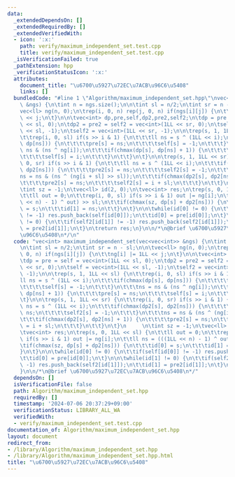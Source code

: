 ```yaml
---
data:
  _extendedDependsOn: []
  _extendedRequiredBy: []
  _extendedVerifiedWith:
  - icon: ':x:'
    path: verify/maximum_independent_set.test.cpp
    title: verify/maximum_independent_set.test.cpp
  _isVerificationFailed: true
  _pathExtension: hpp
  _verificationStatusIcon: ':x:'
  attributes:
    document_title: "\u6700\u5927\u72EC\u7ACB\u96C6\u5408"
    links: []
  bundledCode: "#line 1 \"Algorithm/maximum_independent_set.hpp\"\nvec<int> maximum_independent_set(vec<vec<int>>\
    \ &ngs) {\n\tint n = ngs.size();\n\n\tint sl = n/2;\n\tint sr = n - sl;\n\n\t\
    vec<ll> ng(n, 0);\n\trep(i, 0, n) rep(j, 0, n) if(ngs[i][j]) {\n\t\tng[i] |= 1LL\
    \ << j;\n\t}\n\n\tvec<int> dp,pre,self,dp2,pre2,self2;\n\tdp = pre = self = vec<int>(1LL\
    \ << sl, 0);\n\tdp2 = pre2 = self2 = vec<int>(1LL << sr, 0);\n\tself = vec<int>(1LL\
    \ << sl, -1);\n\tself2 = vec<int>(1LL << sr, -1);\n\n\trep(s, 1, 1LL << sl) {\n\
    \t\trep(i, 0, sl) if(s >> i & 1) {\n\t\t\tll ns = s ^ (1LL << i);\n\t\t\tif(chmax(dp[s],\
    \ dp[ns])) {\n\t\t\t\tpre[s] = ns;\n\t\t\t\tself[s] = -1;\n\t\t\t}\n\t\t\tns =\
    \ ns & (ns ^ ng[i]);\n\t\t\tif(chmax(dp[s], dp[ns] + 1)) {\n\t\t\t\tpre[s] = ns;\n\
    \t\t\t\tself[s] = i;\n\t\t\t}\n\t\t}\n\t}\n\n\trep(s, 1, 1LL << sr) {\n\t\trep(i,\
    \ 0, sr) if(s >> i & 1) {\n\t\t\tll ns = s ^ (1LL << i);\n\t\t\tif(chmax(dp2[s],\
    \ dp2[ns])) {\n\t\t\t\tpre2[s] = ns;\n\t\t\t\tself2[s] = -1;\n\t\t\t}\n\t\t\t\
    ns = ns & (ns ^ (ng[i + sl] >> sl));\n\t\t\tif(chmax(dp2[s], dp2[ns] + 1)) {\n\
    \t\t\t\tpre2[s] = ns;\n\t\t\t\tself2[s] = i + sl;\n\t\t\t}\n\t\t}\n\t}\n     \n\
    \tint sz = -1;\n\tvec<ll> id(2, 0);\n\tvec<int> res;\n\trep(s, 0, 1LL << sl) {\n\
    \t\tll out = 0;\n\t\trep(i, 0, sl) if(s >> i & 1) out |= ng[i];\n\t\tll ns = (((1LL\
    \ << n) - 1) ^ out) >> sl;\n\t\tif(chmax(sz, dp[s] + dp2[ns])) {\n\t\t\tid[0]\
    \ = s;\n\t\t\tid[1] = ns;\n\t\t}\n\t}\n\n\twhile(id[0] != 0) {\n\t\tif(self[id[0]]\
    \ != -1) res.push_back(self[id[0]]);\n\t\tid[0] = pre[id[0]];\n\t}\n\n\twhile(id[1]\
    \ != 0) {\n\t\tif(self2[id[1]] != -1) res.push_back(self2[id[1]]);\n\t\tid[1]\
    \ = pre2[id[1]];\n\t}\n\treturn res;\n}\n\n/*\n@brief \u6700\u5927\u72EC\u7ACB\
    \u96C6\u5408\n*/\n"
  code: "vec<int> maximum_independent_set(vec<vec<int>> &ngs) {\n\tint n = ngs.size();\n\
    \n\tint sl = n/2;\n\tint sr = n - sl;\n\n\tvec<ll> ng(n, 0);\n\trep(i, 0, n) rep(j,\
    \ 0, n) if(ngs[i][j]) {\n\t\tng[i] |= 1LL << j;\n\t}\n\n\tvec<int> dp,pre,self,dp2,pre2,self2;\n\
    \tdp = pre = self = vec<int>(1LL << sl, 0);\n\tdp2 = pre2 = self2 = vec<int>(1LL\
    \ << sr, 0);\n\tself = vec<int>(1LL << sl, -1);\n\tself2 = vec<int>(1LL << sr,\
    \ -1);\n\n\trep(s, 1, 1LL << sl) {\n\t\trep(i, 0, sl) if(s >> i & 1) {\n\t\t\t\
    ll ns = s ^ (1LL << i);\n\t\t\tif(chmax(dp[s], dp[ns])) {\n\t\t\t\tpre[s] = ns;\n\
    \t\t\t\tself[s] = -1;\n\t\t\t}\n\t\t\tns = ns & (ns ^ ng[i]);\n\t\t\tif(chmax(dp[s],\
    \ dp[ns] + 1)) {\n\t\t\t\tpre[s] = ns;\n\t\t\t\tself[s] = i;\n\t\t\t}\n\t\t}\n\
    \t}\n\n\trep(s, 1, 1LL << sr) {\n\t\trep(i, 0, sr) if(s >> i & 1) {\n\t\t\tll\
    \ ns = s ^ (1LL << i);\n\t\t\tif(chmax(dp2[s], dp2[ns])) {\n\t\t\t\tpre2[s] =\
    \ ns;\n\t\t\t\tself2[s] = -1;\n\t\t\t}\n\t\t\tns = ns & (ns ^ (ng[i + sl] >> sl));\n\
    \t\t\tif(chmax(dp2[s], dp2[ns] + 1)) {\n\t\t\t\tpre2[s] = ns;\n\t\t\t\tself2[s]\
    \ = i + sl;\n\t\t\t}\n\t\t}\n\t}\n     \n\tint sz = -1;\n\tvec<ll> id(2, 0);\n\
    \tvec<int> res;\n\trep(s, 0, 1LL << sl) {\n\t\tll out = 0;\n\t\trep(i, 0, sl)\
    \ if(s >> i & 1) out |= ng[i];\n\t\tll ns = (((1LL << n) - 1) ^ out) >> sl;\n\t\
    \tif(chmax(sz, dp[s] + dp2[ns])) {\n\t\t\tid[0] = s;\n\t\t\tid[1] = ns;\n\t\t\
    }\n\t}\n\n\twhile(id[0] != 0) {\n\t\tif(self[id[0]] != -1) res.push_back(self[id[0]]);\n\
    \t\tid[0] = pre[id[0]];\n\t}\n\n\twhile(id[1] != 0) {\n\t\tif(self2[id[1]] !=\
    \ -1) res.push_back(self2[id[1]]);\n\t\tid[1] = pre2[id[1]];\n\t}\n\treturn res;\n\
    }\n\n/*\n@brief \u6700\u5927\u72EC\u7ACB\u96C6\u5408\n*/"
  dependsOn: []
  isVerificationFile: false
  path: Algorithm/maximum_independent_set.hpp
  requiredBy: []
  timestamp: '2024-07-06 20:37:29+09:00'
  verificationStatus: LIBRARY_ALL_WA
  verifiedWith:
  - verify/maximum_independent_set.test.cpp
documentation_of: Algorithm/maximum_independent_set.hpp
layout: document
redirect_from:
- /library/Algorithm/maximum_independent_set.hpp
- /library/Algorithm/maximum_independent_set.hpp.html
title: "\u6700\u5927\u72EC\u7ACB\u96C6\u5408"
---
```

